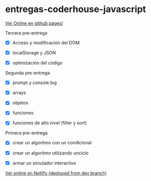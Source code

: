 # entregas-coderhouse-javascript

<a href="https://lu4ult.github.io/entregas-coderhouse-javascript/" target="_blank">Ver Online en github pages!</a>

Tercera pre-entrega
- [x] Acceso y modificación del DOM
- [x] localStorage y JSON
- [x] optimización del código


Segunda pre-entrega
- [x] prompt y console.log
- [x] arrays
- [x] objetos
- [x] funciones
- [x] funciones de alto nivel (filter y sort)


Primera pre-entrega
- [x] crear un algoritmo con un condicional
- [x] crear un algoritmo utilizando unciclo
- [x] armar un simulador interactivo


<a href="https://friendly-bublanina-3c840e.netlify.app/">Ver online en Netlify (deployed from dev branch)</a>
